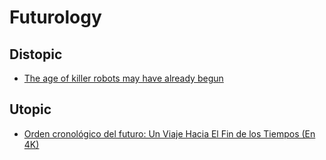 # Futurology

## Distopic

* [The age of killer robots may have already begun](https://www.axios.com/2021/05/29/age-killer-robots-begun)

## Utopic

* [Orden cronológico del futuro: Un Viaje Hacia El Fin de los Tiempos (En 4K)](https://www.youtube.com/watch?v=uD4izuDMUQA)
